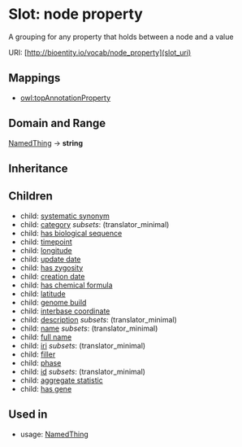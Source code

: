 # Slot: node property


A grouping for any property that holds between a node and a value

URI: [http://bioentity.io/vocab/node_property](slot_uri)
## Mappings

 * [owl:topAnnotationProperty](http://purl.obolibrary.org/obo/owl_topAnnotationProperty)
## Domain and Range

[NamedThing](NamedThing.md) -> **string**
## Inheritance

## Children

 *  child: [systematic synonym](systematic_synonym.md)
 *  child: [category](category.md) *subsets*: (translator_minimal)
 *  child: [has biological sequence](has_biological_sequence.md)
 *  child: [timepoint](timepoint.md)
 *  child: [longitude](longitude.md)
 *  child: [update date](update_date.md)
 *  child: [has zygosity](has_zygosity.md)
 *  child: [creation date](creation_date.md)
 *  child: [has chemical formula](has_chemical_formula.md)
 *  child: [latitude](latitude.md)
 *  child: [genome build](genome_build.md)
 *  child: [interbase coordinate](interbase_coordinate.md)
 *  child: [description](description.md) *subsets*: (translator_minimal)
 *  child: [name](name.md) *subsets*: (translator_minimal)
 *  child: [full name](full_name.md)
 *  child: [iri](iri.md) *subsets*: (translator_minimal)
 *  child: [filler](filler.md)
 *  child: [phase](phase.md)
 *  child: [id](id.md) *subsets*: (translator_minimal)
 *  child: [aggregate statistic](aggregate_statistic.md)
 *  child: [has gene](has_gene.md)
## Used in

 *  usage: [NamedThing](NamedThing.md)
